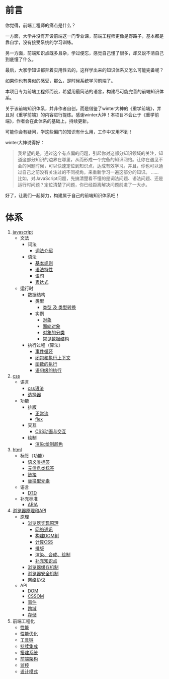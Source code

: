 # 前言

你觉得，前端工程师的痛点是什么？

一方面，大学并没有开设前端这一门专业课，前端工程师更像是野路子，基本都是靠自学，没有接受系统的学习训练。

另一方面，前端知识点既多且杂，学过便忘，感觉自己懂了很多，却又说不清自己到底懂了什么。

最后，大家学知识都奔着实用性去的，这样学出来的知识体系又怎么可能完备呢？

如果你也有类似的感受，那么，是时候系统学习前端了。

本项目专为前端工程师而设，希望用最简洁的语言，构建尽可能完善的前端知识体系。

关于该前端知识体系，并非作者自创，而是借鉴了winter大神的《重学前端》，并且对《重学前端》的内容进行提炼。感谢winter大神！本项目不会止于《重学前端》，作者会在此体系的基础上，持续更新。

可能你会有疑问，学这些偏门的知识有什么用，工作中又用不到！

winter大神说得好：

> 我希望的是，通过这个有点偏的问题，引起你对这部分知识领域的关注，知道这部分知识的边界在哪里，从而形成一个完备的知识网络。让你在遇见不会的问题时候，可以快速定位到知识点，达成有效学习。并且，你也可以通过自己之前没有关注过的不同视角，来重新学习一遍这部分的知识。
> ……
> 比如，对JavaScript问题，先搞清楚看不懂的是词法问题、语法问题、还是运行时问题？定位清楚了问题，你已经距离解决问题前进了一大步。

好了，让我们一起努力，构建属于自己的前端知识体系吧！


# 体系

1. [javascript][000]
    - 文法
        * 词法
            + [词法介绍][1]
        * 语法
            + [基本规则][2]
            + [语法特性][3]
            + [语句][4]
            + [表达式][5]
    - 运行时
        * 数据结构
            + 类型
                * [类型 及 类型转换][6]
            + 实例
                * [对象][7]
                * [面向对象][8]
                * [对象的分类][9]
                * [常见数据结构][10]
        * 执行过程（算法）
            + [事件循环][11]
            + [闭包和执行上下文][12]
            + [函数的执行][13]
            + [语句级的执行][14]
2. [css][15]
    - 语言
        + [css语法][16]
        + [选择器][17]
    - 功能
        + 排版
            - [正常流][18]
            - [flex][19]
        + 交互
            - [CSS动画与交互][44]
        + 绘制
            - [渲染:绘制颜色][46]
3. [html][20]
    - 标签（功能）
        + [语义类标签][21]
        + [元信息类标签][22]
        + [链接][23]
        + [替换型元素][24]
    - 语言
        + [DTD][45]
    - 补充标准
        + [ARIA][47]
4. [浏览器原理和API][25]
    - 原理
        + [浏览器实现原理][26]
            - [网络通讯][27]
            - [构建DOM树][28]
            - [计算CSS][29]
            - [排版][30]
            - [渲染、合成、绘制][31]
            - [补充知识点][32]
        + [浏览器缓存机制][33]
        + [浏览器安全机制][34]
        + [网络协议][35]
    - API
        + [DOM][36]
        + [CSSOM][37]
        + [事件][38]
        + [跨域][39]
        + [存储][40]
5. 前端工程化
    - [性能][48]
    - [性能优化][41]
    - [工具链][49]
    - [持续集成][50]
    - [搭建系统][51]
    - [前端架构][52]
    - [监控][42]
    - [设计模式][43]





[000]: https://github.com/jiangxia/FE-Knowledge/blob/master/posts/0-JavaScript/JS%E6%A6%82%E8%BF%B0.md
[1]: https://github.com/jiangxia/FE-Knowledge/blob/master/posts/0-JavaScript/%E8%AF%8D%E6%B3%95.md
[2]: https://github.com/jiangxia/FE-Knowledge/blob/master/posts/0-JavaScript/%E5%9F%BA%E6%9C%AC%E8%A7%84%E5%88%99.md
[3]: https://github.com/jiangxia/FE-Knowledge/blob/master/posts/0-JavaScript/%E8%AF%AD%E6%B3%95%E7%89%B9%E6%80%A7.md
[4]: https://github.com/jiangxia/FE-Knowledge/blob/master/posts/0-JavaScript/%E8%AF%AD%E5%8F%A5.md
[5]: https://github.com/jiangxia/FE-Knowledge/blob/master/posts/0-JavaScript/%E8%A1%A8%E8%BE%BE%E5%BC%8F.md
[6]: https://github.com/jiangxia/FE-Knowledge/blob/master/posts/0-JavaScript/%E7%B1%BB%E5%9E%8B%E5%8F%8A%E7%B1%BB%E5%9E%8B%E8%BD%AC%E6%8D%A2.md
[7]: https://github.com/jiangxia/FE-Knowledge/blob/master/posts/0-JavaScript/%E5%AF%B9%E8%B1%A1.md
[8]: https://github.com/jiangxia/FE-Knowledge/blob/master/posts/0-JavaScript/%E9%9D%A2%E5%90%91%E5%AF%B9%E8%B1%A1.md
[9]: https://github.com/jiangxia/FE-Knowledge/blob/master/posts/0-JavaScript/%E5%AF%B9%E8%B1%A1%E7%9A%84%E5%88%86%E7%B1%BB.md
[10]: https://github.com/jiangxia/FE-Knowledge/blob/master/posts/0-JavaScript/%E5%B8%B8%E8%A7%81%E6%95%B0%E6%8D%AE%E7%BB%93%E6%9E%84.md
[11]: https://github.com/jiangxia/FE-Knowledge/blob/master/posts/0-JavaScript/%E4%BA%8B%E4%BB%B6%E5%BE%AA%E7%8E%AF.md
[12]: https://github.com/jiangxia/FE-Knowledge/blob/master/posts/0-JavaScript/%E9%97%AD%E5%8C%85%E5%92%8C%E6%89%A7%E8%A1%8C%E4%B8%8A%E4%B8%8B%E6%96%87.md
[13]: https://github.com/jiangxia/FE-Knowledge/blob/master/posts/0-JavaScript/%E5%87%BD%E6%95%B0%E7%9A%84%E6%89%A7%E8%A1%8C.md
[14]: https://github.com/jiangxia/FE-Knowledge/blob/master/posts/0-JavaScript/%E8%AF%AD%E5%8F%A5%E7%BA%A7%E7%9A%84%E6%89%A7%E8%A1%8C.md
[15]: https://github.com/jiangxia/FE-Knowledge/blob/master/posts/1-css/CSS概述.md
[16]: https://github.com/jiangxia/FE-Knowledge/blob/master/posts/1-css/css语法.md
[17]: https://github.com/jiangxia/FE-Knowledge/blob/master/posts/1-css/选择器.md
[18]: https://github.com/jiangxia/FE-Knowledge/blob/master/posts/1-css/正常流.md
[19]: https://github.com/jiangxia/FE-Knowledge/blob/master/posts/1-css/flex.md
[44]: https://github.com/jiangxia/FE-Knowledge/blob/master/posts/1-css/CSS动画与交互.md
[46]: https://github.com/jiangxia/FE-Knowledge/blob/master/posts/1-css/绘制颜色.md
[20]: https://github.com/jiangxia/FE-Knowledge/blob/master/posts/2-html/html概述.md
[21]: https://github.com/jiangxia/FE-Knowledge/blob/master/posts/2-html/语义类标签.md
[22]: https://github.com/jiangxia/FE-Knowledge/blob/master/posts/2-html/元信息类标签.md
[23]: https://github.com/jiangxia/FE-Knowledge/blob/master/posts/2-html/链接.md
[24]: https://github.com/jiangxia/FE-Knowledge/blob/master/posts/2-html/替换型元素.md
[45]: https://github.com/jiangxia/FE-Knowledge/blob/master/posts/2-html/DTD.md
[47]: https://github.com/jiangxia/FE-Knowledge/blob/master/posts/2-html/ARIA.md
[25]: https://github.com/jiangxia/FE-Knowledge/blob/master/posts/3-浏览器原理和api/浏览器原理和API概述.md
[26]: https://github.com/jiangxia/FE-Knowledge/blob/master/posts/3-浏览器原理和api/浏览器实现原理概述.md
[27]: https://github.com/jiangxia/FE-Knowledge/blob/master/posts/3-浏览器原理和api/网络通讯.md
[28]: https://github.com/jiangxia/FE-Knowledge/blob/master/posts/3-浏览器原理和api/构建DOM树.md
[29]: https://github.com/jiangxia/FE-Knowledge/blob/master/posts/3-浏览器原理和api/计算CSS.md
[30]: https://github.com/jiangxia/FE-Knowledge/blob/master/posts/3-浏览器原理和api/排版.md
[31]: https://github.com/jiangxia/FE-Knowledge/blob/master/posts/3-浏览器原理和api/渲染、合成、绘制.md
[32]: https://github.com/jiangxia/FE-Knowledge/blob/master/posts/3-浏览器原理和api/补充知识点.md
[33]: https://github.com/jiangxia/FE-Knowledge/blob/master/posts/3-浏览器原理和api/浏览器缓存机制.md
[34]: https://github.com/jiangxia/FE-Knowledge/blob/master/posts/3-浏览器原理和api/浏览器安全机制.md
[35]: https://github.com/jiangxia/FE-Knowledge/blob/master/posts/3-浏览器原理和api/网络协议.md
[36]: https://github.com/jiangxia/FE-Knowledge/blob/master/posts/3-浏览器原理和api/DOM.md
[37]: https://github.com/jiangxia/FE-Knowledge/blob/master/posts/3-浏览器原理和api/CSSOM.md
[38]: https://github.com/jiangxia/FE-Knowledge/blob/master/posts/3-浏览器原理和api/事件.md
[39]: https://github.com/jiangxia/FE-Knowledge/blob/master/posts/3-浏览器原理和api/跨域.md
[40]: https://github.com/jiangxia/FE-Knowledge/blob/master/posts/3-浏览器原理和api/存储.md
[41]: https://github.com/jiangxia/FE-Knowledge/blob/master/posts/4-前端工程化/性能优化.md
[48]: https://github.com/jiangxia/FE-Knowledge/blob/master/posts/4-前端工程化/性能.md
[49]: https://github.com/jiangxia/FE-Knowledge/blob/master/posts/4-前端工程化/工具链.md
[50]: https://github.com/jiangxia/FE-Knowledge/blob/master/posts/4-前端工程化/持续集成.md
[51]: https://github.com/jiangxia/FE-Knowledge/blob/master/posts/4-前端工程化/搭建系统.md
[52]: https://github.com/jiangxia/FE-Knowledge/blob/master/posts/4-前端工程化/前端架构.md
[42]: https://github.com/jiangxia/FE-Knowledge/blob/master/posts/4-前端工程化/监控.md
[43]: https://github.com/jiangxia/FE-Knowledge/blob/master/posts/4-前端工程化/设计模式.md
